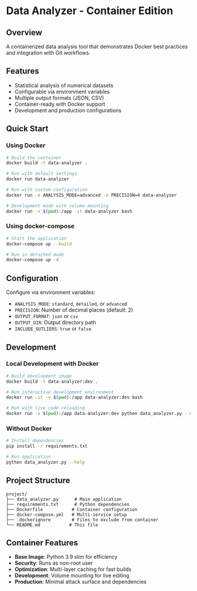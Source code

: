 # Data Analyzer - Container Edition

## Overview

A containerized data analysis tool that demonstrates Docker best practices and integration with Git workflows.

## Features

- Statistical analysis of numerical datasets
- Configurable via environment variables
- Multiple output formats (JSON, CSV)
- Container-ready with Docker support
- Development and production configurations

## Quick Start

### Using Docker

```bash
# Build the container
docker build -t data-analyzer .

# Run with default settings
docker run data-analyzer

# Run with custom configuration
docker run -e ANALYSIS_MODE=advanced -e PRECISION=4 data-analyzer

# Development mode with volume mounting
docker run -v $(pwd):/app -it data-analyzer bash
```

### Using docker-compose

```bash
# Start the application
docker-compose up --build

# Run in detached mode
docker-compose up -d
```

## Configuration

Configure via environment variables:

- `ANALYSIS_MODE`: `standard`, `detailed`, or `advanced`
- `PRECISION`: Number of decimal places (default: 2)
- `OUTPUT_FORMAT`: `json` or `csv`
- `OUTPUT_DIR`: Output directory path
- `INCLUDE_OUTLIERS`: `true` or `false`

## Development

### Local Development with Docker

```bash
# Build development image
docker build -t data-analyzer:dev .

# Run interactive development environment
docker run -it -v $(pwd):/app data-analyzer:dev bash

# Run with live code reloading
docker run -v $(pwd):/app data-analyzer:dev python data_analyzer.py --mode advanced
```

### Without Docker

```bash
# Install dependencies
pip install -r requirements.txt

# Run application
python data_analyzer.py --help
```

## Project Structure

```
project/
├── data_analyzer.py      # Main application
├── requirements.txt      # Python dependencies
├── Dockerfile           # Container configuration
├── docker-compose.yml   # Multi-service setup
├── .dockerignore        # Files to exclude from container
└── README.md           # This file
```

## Container Features

- **Base Image**: Python 3.9 slim for efficiency
- **Security**: Runs as non-root user
- **Optimization**: Multi-layer caching for fast builds
- **Development**: Volume mounting for live editing
- **Production**: Minimal attack surface and dependencies
